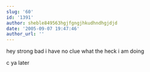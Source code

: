 ```yaml
---
slug: '60'
id: '1391'
author: sheble849563hgjfgngjhkudhndhgjdjd
date: '2005-09-07 19:47:46'
author_url: ''
---
```

hey strong bad i have no clue what the heck i am doing



c ya later
